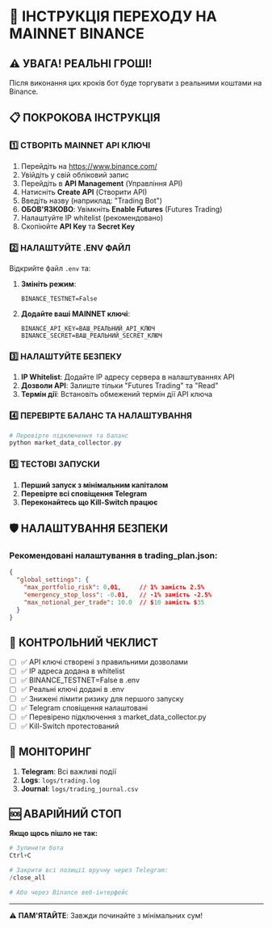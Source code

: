 # 🚀 ІНСТРУКЦІЯ ПЕРЕХОДУ НА MAINNET BINANCE

## ⚠️ УВАГА! РЕАЛЬНІ ГРОШІ!
Після виконання цих кроків бот буде торгувати з реальними коштами на Binance.

## 📋 ПОКРОКОВА ІНСТРУКЦІЯ

### 1️⃣ **СТВОРІТЬ MAINNET API КЛЮЧІ**

1. Перейдіть на https://www.binance.com/
2. Увійдіть у свій обліковий запис
3. Перейдіть в **API Management** (Управління API)
4. Натисніть **Create API** (Створити API)
5. Введіть назву (наприклад: "Trading Bot")
6. **ОБОВ'ЯЗКОВО**: Увімкніть **Enable Futures** (Futures Trading)
7. Налаштуйте IP whitelist (рекомендовано)
8. Скопіюйте **API Key** та **Secret Key**

### 2️⃣ **НАЛАШТУЙТЕ .ENV ФАЙЛ**

Відкрийте файл `.env` та:

1. **Змініть режим**:
   ```
   BINANCE_TESTNET=False
   ```

2. **Додайте ваші MAINNET ключі**:
   ```
   BINANCE_API_KEY=ВАШ_РЕАЛЬНИЙ_API_КЛЮЧ
   BINANCE_SECRET=ВАШ_РЕАЛЬНИЙ_SECRET_КЛЮЧ
   ```

### 3️⃣ **НАЛАШТУЙТЕ БЕЗПЕКУ**

1. **IP Whitelist**: Додайте IP адресу сервера в налаштуваннях API
2. **Дозволи API**: Залиште тільки "Futures Trading" та "Read"
3. **Термін дії**: Встановіть обмежений термін дії API ключа

### 4️⃣ **ПЕРЕВІРТЕ БАЛАНС ТА НАЛАШТУВАННЯ**

```powershell
# Перевірте підключення та баланс
python market_data_collector.py
```

### 5️⃣ **ТЕСТОВІ ЗАПУСКИ**

1. **Перший запуск з мінімальним капіталом**
2. **Перевірте всі сповіщення Telegram**
3. **Переконайтесь що Kill-Switch працює**

## 🛡️ НАЛАШТУВАННЯ БЕЗПЕКИ

### Рекомендовані налаштування в trading_plan.json:

```json
{
  "global_settings": {
    "max_portfolio_risk": 0.01,     // 1% замість 2.5%
    "emergency_stop_loss": -0.01,   // -1% замість -2.5%
    "max_notional_per_trade": 10.0  // $10 замість $35
  }
}
```

## 🚨 КОНТРОЛЬНИЙ ЧЕКЛИСТ

- [ ] ✅ API ключі створені з правильними дозволами
- [ ] ✅ IP адреса додана в whitelist
- [ ] ✅ BINANCE_TESTNET=False в .env
- [ ] ✅ Реальні ключі додані в .env
- [ ] ✅ Знижені лімити ризику для першого запуску
- [ ] ✅ Telegram сповіщення налаштовані
- [ ] ✅ Перевірено підключення з market_data_collector.py
- [ ] ✅ Kill-Switch протестований

## 📱 МОНІТОРИНГ

1. **Telegram**: Всі важливі події
2. **Logs**: `logs/trading.log`
3. **Journal**: `logs/trading_journal.csv`

## 🆘 АВАРІЙНИЙ СТОП

**Якщо щось пішло не так:**

```powershell
# Зупинити бота
Ctrl+C

# Закрити всі позиції вручну через Telegram:
/close_all

# Або через Binance веб-інтерфейс
```

---
⚠️ **ПАМ'ЯТАЙТЕ**: Завжди починайте з мінімальних сум!

